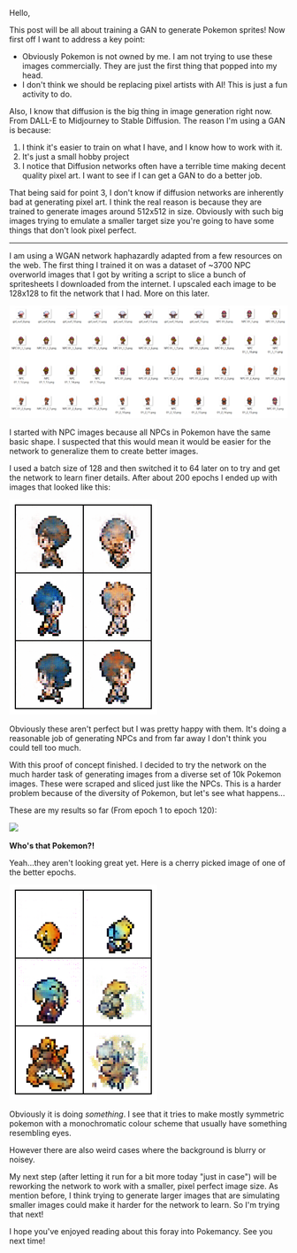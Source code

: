 Hello,

This post will be all about training a GAN to generate Pokemon sprites! Now first off I want to address a key point:

- Obviously Pokemon is not owned by me. I am not trying to use these images commercially. They are just the first thing that popped into my head.
- I don't think we should be replacing pixel artists with AI! This is just a fun activity to do. 

Also, I know that diffusion is the big thing in image generation right now. From DALL-E to Midjourney to Stable Diffusion. The reason I'm using a GAN is because:

1. I think it's easier to train on what I have, and I know how to work with it.
2. It's just a small hobby project
3. I notice that Diffusion networks often have a terrible time making decent quality pixel art. I want to see if I can get a GAN to do a better job.

That being said for point 3, I don't know if diffusion networks are inherently bad at generating pixel art. I think the real reason is because they are trained to generate images around 512x512 in size. Obviously with such big images trying to emulate a smaller target size you're going to have some things that don't look pixel perfect.

---

I am using a WGAN network haphazardly adapted from a few resources on the web. The first thing I trained it on was a dataset of ~3700 NPC overworld images that I got by writing a script to slice a bunch of spritesheets I downloaded from the internet. I upscaled each image to be 128x128 to fit the network that I had. More on this later.

![](../public/img/npcsrc.png)

I started with NPC images because all NPCs in Pokemon have the same basic shape. I suspected that this would mean it would be easier for the network to generalize them to create better images.

I used a batch size of 128 and then switched it to 64 later on to try and get the network to learn finer details. After about 200 epochs I ended up with images that looked like this:

![](../public/img/npcex.png)

Obviously these aren't perfect but I was pretty happy with them. It's doing a reasonable job of generating NPCs and from far away I don't think you could tell too much.

With this proof of concept finished. I decided to try the network on the much harder task of generating images from a diverse set of 10k Pokemon images. These were scraped and sliced just like the NPCs. This is a harder problem because of the diversity of Pokemon, but let's see what happens...

These are my results so far (From epoch 1 to epoch 120):

![](../public/img/whodatpoke.gif)

**Who's that Pokemon?!**

Yeah...they aren't looking great yet. Here is a cherry picked image of one of the better epochs.

![](../public/img/117.png)

Obviously it is doing *something*. I see that it tries to make mostly symmetric pokemon with a monochromatic colour scheme that usually have something resembling eyes.

However there are also weird cases where the background is blurry or noisey.

My next step (after letting it run for a bit more today "just in case") will be reworking the network to work with a smaller, pixel perfect image size. As mention before, I think trying to generate larger images that are simulating smaller images could make it harder for the network to learn. So I'm trying that next!

I hope you've enjoyed reading about this foray into Pokemancy. See you next time!